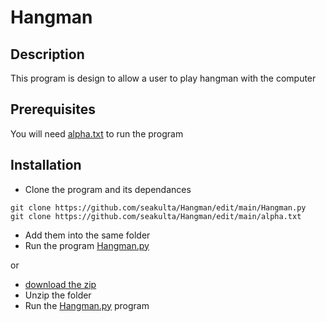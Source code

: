 # Hangman


## Description

This program is design to allow a user to play hangman with the computer

## Prerequisites 

You will need [alpha.txt] to run the program


## Installation

* Clone the program and its dependances
```
git clone https://github.com/seakulta/Hangman/edit/main/Hangman.py
git clone https://github.com/seakulta/Hangman/edit/main/alpha.txt
```
* Add them into the same folder
* Run the program [Hangman.py]

or

* [download the zip]
* Unzip the folder 
* Run the [Hangman.py] program


[Hangman.py]: https://github.com/seakulta/Hangman/edit/main/Hangman.py

[alpha.txt]: https://github.com/seakulta/Hangman/blob/main/alpha.txt
[download the zip]: https://github.com/seakulta/Hangman/archive/refs/heads/main.zip

